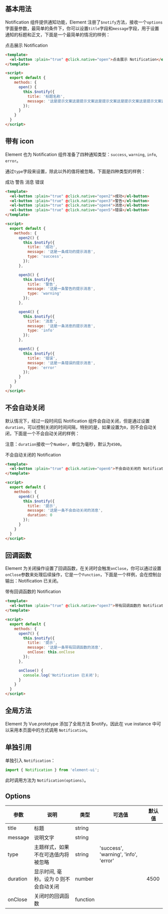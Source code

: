 <script>
  module.exports = {
    methods: {
      open() {
        this.$notify({
          title: '标题名称',
          message: '这是提示文案这是提示文案这是提示文案这是提示文案这是提示文案这是提示文案这是提示文案这是提示文案'
        });
      },

      open2() {
        this.$notify({
          title: '成功',
          message: '这是一条成功的提示消息',
          type: 'success'
        });
      },

      open3() {
        this.$notify({
          title: '警告',
          message: '这是一条警告的提示消息',
          type: 'warning'
        });
      },

      open4() {
        this.$notify({
          title: '消息',
          message: '这是一条消息的提示消息',
          type: 'info'
        });
      },

      open5() {
        this.$notify({
          title: '错误',
          message: '这是一条错误的提示消息',
          type: 'error'
        });
      },

      open6() {
        this.$notify({
          title: '提示',
          message: '这是一条不会自动关闭的消息',
          duration: 0
        });
      },

      open7() {
        this.$notify({
          title: '提示',
          message: '这是一条带有回调函数的消息',
          onClose: this.onClose
        });
      },

      onClose() {
        console.log('Notification 已关闭');
      }
    }
  };
</script>

<style>
  .demo-box.demo-notification {
    .el-button + .el-button {
      margin-left: 10px;
    }
  }
</style>

## 基本用法

Notification 组件提供通知功能，Element 注册了`$notify`方法，接收一个`options`字面量参数，最简单的条件下，你可以设置`title`字段和`message`字段，用于设置通知的标题和正文，下面是一个最简单的情况的样例：

<div class="demo-box demo-notification">
  <el-button :plain="true" @click.native="open">点击展示 Notification</el-button>
</div>

```html
<template>
  <el-button :plain="true" @click.native="open">点击展示 Notification</el-button>
</template>

<script>
  export default {
    methods: {
      open() {
        this.$notify({
          title: '标题名称',
          message: '这是提示文案这是提示文案这是提示文案这是提示文案这是提示文案这是提示文案这是提示文案这是提示文案'
        });
      }
    }
  }
</script>
```

## 带有 icon

Element 也为 Notification 组件准备了四种通知类型：`success`, `warning`, `info`, `error`。

通过`type`字段来设置，除此以外的值将被忽略，下面是四种类型的样例：

<div class="demo-box demo-notification">
  <el-button :plain="true" @click.native="open2">成功</el-button>
  <el-button :plain="true" @click.native="open3">警告</el-button>
  <el-button :plain="true" @click.native="open4">消息</el-button>
  <el-button :plain="true" @click.native="open5">错误</el-button>
</div>

```html
<template>
  <el-button :plain="true" @click.native="open2">成功</el-button>
  <el-button :plain="true" @click.native="open3">警告</el-button>
  <el-button :plain="true" @click.native="open4">消息</el-button>
  <el-button :plain="true" @click.native="open5">错误</el-button>
</template>

<script>
  export default {
    methods: {
      open2() {
        this.$notify({
          title: '成功',
          message: '这是一条成功的提示消息',
          type: 'success',
        });
      },

      open3() {
        this.$notify({
          title: '警告',
          message: '这是一条警告的提示消息',
          type: 'warning'
        });
      },

      open4() {
        this.$notify({
          title: '消息',
          message: '这是一条消息的提示消息',
          type: 'info'
        });
      },

      open5() {
        this.$notify({
          title: '错误',
          message: '这是一条错误的提示消息',
          type: 'error'
        });
      }
    }
  }
</script>
```

## 不会自动关闭

默认情况下，经过一段时间后 Notification 组件会自动关闭，但是通过设置 `duration`，可以控制关闭的时间间隔，特别的是，如果设置为`0`，则不会自动关闭，下面是一个不会自动关闭的样例：

注意：`duration`接收一个`Number`，单位为毫秒，默认为`4500`。

<div class="demo-box demo-notification">
  <el-button :plain="true" @click.native="open6">不会自动关闭的 Notification</el-button>
</div>

```html
<template>
  <el-button :plain="true" @click.native="open6">不会自动关闭的 Notification</el-button>
</template>

<script>
  export default {
    methods: {
      open6() {
        this.$notify({
          title: '提示',
          message: '这是一条不会自动关闭的消息',
          duration: 0
        });
      }
    }
  }
</script>
```

## 回调函数

Element 为关闭操作设置了回调函数，在关闭时会触发`onClose`，你可以通过设置`onClose`参数来处理后续操作，它是一个`Function`，下面是一个样例，会在控制台输出：Notification 已关闭。

<div class="demo-box demo-notification">
  <el-button :plain="true" @click.native="open7">带有回调函数的 Notification</el-button>
</div>

```html
<template>
  <el-button :plain="true" @click.native="open7">带有回调函数的 Notification</el-button>
</template>

<script>
  export default {
    methods: {
      open7() {
        this.$notify({
          title: '提示',
          message: '这是一条带有回调函数的消息',
          onClose: this.onClose
        });
      },

      onClose() {
        console.log('Notification 已关闭');
      }
    }
  }
</script>
```

## 全局方法

Element 为 Vue.prototype 添加了全局方法 $notify。因此在 vue instance 中可以采用本页面中的方式调用 `Notification`。

## 单独引用

单独引入 `Notification`：

```javascript
import { Notification } from 'element-ui';
```

此时调用方法为 `Notification(options)`。

## Options
| 参数      | 说明          | 类型      | 可选值                           | 默认值  |
|---------- |-------------- |---------- |--------------------------------  |-------- |
| title | 标题 | string | | |
| message | 说明文字 | string | | |
| type | 主题样式，如果不在可选值内将被忽略 | string | 'success', 'warning', 'info', 'error' | |
| duration | 显示时间, 毫秒。设为 0 则不会自动关闭 | number | | 4500 |
| onClose | 关闭时的回调函数 | function | | |
